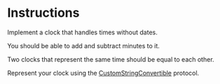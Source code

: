 # Instructions

Implement a clock that handles times without dates.

You should be able to add and subtract minutes to it.

Two clocks that represent the same time should be equal to each other.

Represent your clock using the [CustomStringConvertible](https://developer.apple.com/documentation/swift/customstringconvertible) protocol.
